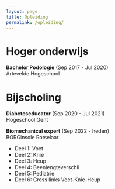 ```yaml
---
layout: page
title: Opleiding
permalink: /opleiding/
---
```


# Hoger onderwijs

**Bachelor Podologie** (Sep 2017 - Jul 2020)\
Artevelde Hogeschool


# Bijscholing

**Diabeteseducator** (Sep 2020 - Jul 2021)\
Hogeschool Gent

**Biomechanical expert** (Sep 2022 - heden)\
BORGinsole Rotselaar
- Deel 1: Voet
- Deel 2: Knie
- Deel 3: Heup
- Deel 4: Beenlengteverschil
- Deel 5: Pediatrie
- Deel 6: Cross links Voet-Knie-Heup

